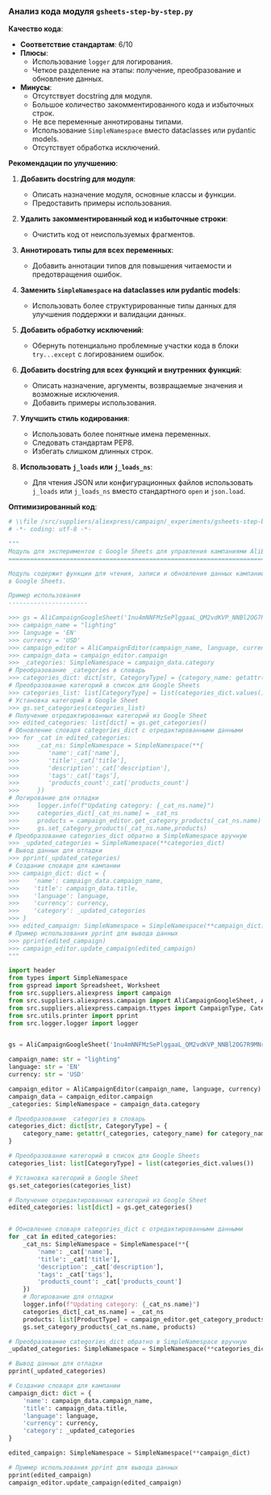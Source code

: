### **Анализ кода модуля `gsheets-step-by-step.py`**

**Качество кода**:
- **Соответствие стандартам**: 6/10
- **Плюсы**:
    - Использование `logger` для логирования.
    - Четкое разделение на этапы: получение, преобразование и обновление данных.
- **Минусы**:
    - Отсутствует docstring для модуля.
    - Большое количество закомментированного кода и избыточных строк.
    - Не все переменные аннотированы типами.
    - Использование `SimpleNamespace` вместо dataclasses или pydantic models.
    - Отсутствует обработка исключений.

**Рекомендации по улучшению**:

1.  **Добавить docstring для модуля**:
    - Описать назначение модуля, основные классы и функции.
    - Предоставить примеры использования.

2.  **Удалить закомментированный код и избыточные строки**:
    - Очистить код от неиспользуемых фрагментов.

3.  **Аннотировать типы для всех переменных**:
    - Добавить аннотации типов для повышения читаемости и предотвращения ошибок.

4.  **Заменить `SimpleNamespace` на dataclasses или pydantic models**:
    - Использовать более структурированные типы данных для улучшения поддержки и валидации данных.

5.  **Добавить обработку исключений**:
    - Обернуть потенциально проблемные участки кода в блоки `try...except` с логированием ошибок.

6.  **Добавить docstring для всех функций и внутренних функций**:
    - Описать назначение, аргументы, возвращаемые значения и возможные исключения.
    - Добавить примеры использования.

7.  **Улучшить стиль кодирования**:
    - Использовать более понятные имена переменных.
    - Следовать стандартам PEP8.
    - Избегать слишком длинных строк.

8.  **Использовать `j_loads` или `j_loads_ns`**:
    - Для чтения JSON или конфигурационных файлов использовать `j_loads` или `j_loads_ns` вместо стандартного `open` и `json.load`.

**Оптимизированный код**:

```python
# \\file /src/suppliers/aliexpress/campaign/_experiments/gsheets-step-by-step.py
# -*- coding: utf-8 -*-

"""
Модуль для экспериментов с Google Sheets для управления кампаниями AliExpress.
==========================================================================

Модуль содержит функции для чтения, записи и обновления данных кампаний, категорий и продуктов
в Google Sheets.

Пример использования
----------------------

>>> gs = AliCampaignGoogleSheet('1nu4mNNFMzSePlggaaL_QM2vdKVP_NNBl2OG7R9MNrs0')
>>> campaign_name = "lighting"
>>> language = 'EN'
>>> currency = 'USD'
>>> campaign_editor = AliCampaignEditor(campaign_name, language, currency)
>>> campaign_data = campaign_editor.campaign
>>> _categories: SimpleNamespace = campaign_data.category
# Преобразование _categories в словарь
>>> categories_dict: dict[str, CategoryType] = {category_name: getattr(_categories, category_name) for category_name in vars(_categories)}
# Преобразование категорий в список для Google Sheets
>>> categories_list: list[CategoryType] = list(categories_dict.values())
# Установка категорий в Google Sheet
>>> gs.set_categories(categories_list)
# Получение отредактированных категорий из Google Sheet
>>> edited_categories: list[dict] = gs.get_categories()
# Обновление словаря categories_dict с отредактированными данными
>>> for _cat in edited_categories:
>>>     _cat_ns: SimpleNamespace = SimpleNamespace(**{
>>>        'name':_cat['name'],
>>>        'title':_cat['title'],
>>>        'description':_cat['description'],
>>>        'tags':_cat['tags'],
>>>        'products_count':_cat['products_count']
>>>     })
# Логирование для отладки
>>>     logger.info(f"Updating category: {_cat_ns.name}")
>>>     categories_dict[_cat_ns.name] = _cat_ns
>>>     products = campaign_editor.get_category_products(_cat_ns.name)
>>>     gs.set_category_products(_cat_ns.name,products)
# Преобразование categories_dict обратно в SimpleNamespace вручную
>>> _updated_categories = SimpleNamespace(**categories_dict)
# Вывод данных для отладки
>>> pprint(_updated_categories)
# Создание словаря для кампании
>>> campaign_dict: dict = {
>>>    'name': campaign_data.campaign_name,
>>>    'title': campaign_data.title,
>>>    'language': language,
>>>    'currency': currency,
>>>    'category': _updated_categories
>>> }
>>> edited_campaign: SimpleNamespace = SimpleNamespace(**campaign_dict)
# Пример использования pprint для вывода данных
>>> pprint(edited_campaign)
>>> campaign_editor.update_campaign(edited_campaign)
"""

import header
from types import SimpleNamespace
from gspread import Spreadsheet, Worksheet
from src.suppliers.aliexpress import campaign
from src.suppliers.aliexpress.campaign import AliCampaignGoogleSheet, AliCampaignEditor
from src.suppliers.aliexpress.campaign.ttypes import CampaignType, CategoryType, ProductType
from src.utils.printer import pprint
from src.logger.logger import logger


gs = AliCampaignGoogleSheet('1nu4mNNFMzSePlggaaL_QM2vdKVP_NNBl2OG7R9MNrs0')

campaign_name: str = "lighting"
language: str = 'EN'
currency: str = 'USD'

campaign_editor = AliCampaignEditor(campaign_name, language, currency)
campaign_data = campaign_editor.campaign
_categories: SimpleNamespace = campaign_data.category

# Преобразование _categories в словарь
categories_dict: dict[str, CategoryType] = {
    category_name: getattr(_categories, category_name) for category_name in vars(_categories)
}

# Преобразование категорий в список для Google Sheets
categories_list: list[CategoryType] = list(categories_dict.values())

# Установка категорий в Google Sheet
gs.set_categories(categories_list)

# Получение отредактированных категорий из Google Sheet
edited_categories: list[dict] = gs.get_categories()


# Обновление словаря categories_dict с отредактированными данными
for _cat in edited_categories:
    _cat_ns: SimpleNamespace = SimpleNamespace(**{
        'name': _cat['name'],
        'title': _cat['title'],
        'description': _cat['description'],
        'tags': _cat['tags'],
        'products_count': _cat['products_count']
    })
    # Логирование для отладки
    logger.info(f"Updating category: {_cat_ns.name}")
    categories_dict[_cat_ns.name] = _cat_ns
    products: list[ProductType] = campaign_editor.get_category_products(_cat_ns.name)
    gs.set_category_products(_cat_ns.name, products)

# Преобразование categories_dict обратно в SimpleNamespace вручную
_updated_categories: SimpleNamespace = SimpleNamespace(**categories_dict)

# Вывод данных для отладки
pprint(_updated_categories)

# Создание словаря для кампании
campaign_dict: dict = {
    'name': campaign_data.campaign_name,
    'title': campaign_data.title,
    'language': language,
    'currency': currency,
    'category': _updated_categories
}

edited_campaign: SimpleNamespace = SimpleNamespace(**campaign_dict)

# Пример использования pprint для вывода данных
pprint(edited_campaign)
campaign_editor.update_campaign(edited_campaign)